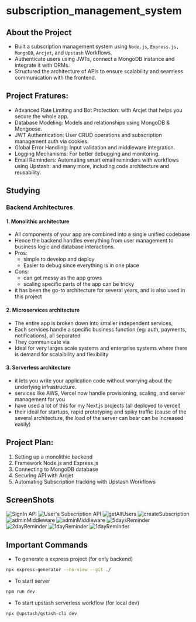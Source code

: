 # subscription_management_system

## About the Project
- Built a subscription management system using `Node.js`, `Express.js,` `MongoDB`, `Arcjet`, and `Upstash` Workflows.
- Authenticate users using JWTs, connect a MongoDB instance and integrate it with ORMs.
- Structured the architecture of APIs to ensure scalability and seamless communication with the frontend.

## Project Fratures:
- Advanced Rate Limiting and Bot Protection: with Arcjet that helps you secure the whole app.
- Database Modeling: Models and relationships using MongoDB & Mongoose.
- JWT Authentication: User CRUD operations and subscription management auth via cookies.
- Global Error Handling: Input validation and middleware integration.
- Logging Mechanisms: For better debugging and monitoring.
- Email Reminders: Automating smart email reminders with workflows using Upstash.
and many more, including code architecture and reusability.

## Studying

### Backend Architectures

#### 1. Monolithic architecture
- All components of your app are combined into a single unified codebase
- Hence the backend handles everything from user management to business logic and database interactions.
- Pros:
    - simple to develop and deploy
    - Easier to debug since everything is in one place
- Cons:
    - can get messy as the app grows
    - scaling specific parts of the app can be tricky
- it has been the go-to  architecture for several years, and is also used in this project

#### 2. Microservices architecture
- The entire app is broken down into smaller independent services,
- Each services handle a specific business function (eg: auth, payments, notifications), all separated
- They communicate via
- Ideal for very larges scale systems and enterprise systems where there is demand for scalaibility and flexibility

#### 3. Serverless architecture
- it lets you write your application code without worrying about the underlying infrastructure.
- services like AWS, Vercel now handle provisioning, scaling, and server management for you
- have used a lot of this for my Next.js projects (all deployed to vercel)
- their ideal for startups, rapid prototyping and spiky traffic (cause of the several architecture, the load of the server can bear can be increased easily)


## Project Plan:
1. Setting up a monolithic backend
2. Framework Node.js and Express.js
3. Connecting to MongoDB database
4. Securing API with Arcjet
5. Automating Subscription tracking with Upstash Workflows

## ScreenShots
![SignIn API](./public/assets/signIn.png)
![User's Subscription API](./public/assets/getUserSubscriptions.png)
![getAllUsers](./public/assets/getAllUsers.png)
![createSubscription](./public/assets/createSubscription.png)
![adminMiddleware](./public/assets/adminMiddleware.png)
![adminMiddleware](./public/assets/adminMiddleware.png)
![5daysReminder](./public/assets/5daysReminder.png)
![2dayReminder](./public/assets/2dayReminder.png)
![1dayReminder](./public/assets/1dayReminder.png)
![1dayReminder](./public/assets/1dayReminder.png)

## Important Commands
- To generate a express project (for only backend)
```bash
npx express-generator --no-view --git ./
```
- To start server
```bash
npm run dev
```
- To start upstash serverless workflow (for local dev)
```bash
npx @upstash/qstash-cli dev
```
